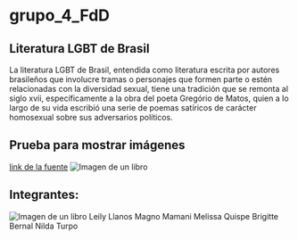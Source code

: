 # grupo_4_FdD

## Literatura LGBT de Brasil
La literatura LGBT de Brasil, entendida como literatura escrita por autores brasileños que involucre tramas o personajes que formen parte o estén relacionadas con la diversidad sexual, tiene una tradición que se remonta al siglo xvii, específicamente a la obra del poeta Gregório de Matos, quien a lo largo de su vida escribió una serie de poemas satíricos de carácter homosexual sobre sus adversarios políticos.
## Prueba para mostrar imágenes
[link de la fuente](https://es.wikipedia.org/wiki/Wikipedia:Portada)
![Imagen de un libro](https://upload.wikimedia.org/wikipedia/commons/thumb/1/1b/Bom-Crioulo.jpg/300px-Bom-Crioulo.jpg)

## Integrantes:
![Imagen de un libro](prueba/IMG_20240108_123519.jpg)
Leily Llanos
Magno Mamani
Melissa Quispe
Brigitte Bernal
Nilda Turpo
